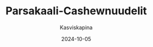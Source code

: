 ---
title: "Parsa­kaali-Cashew­nuudelit"
image: "https://vegaanibotti.lauravuo.me/2024/10/2024-10-05_small.png"
date: 2024-10-05
receipt_url: "https://kasviskapina.fi/reseptit/parsakaali-cashewnuudelit"
author: "Kasviskapina"
---